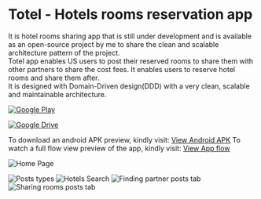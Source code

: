 # Totel - Hotels rooms reservation app
It is hotel rooms sharing app that is still under development and is available as an open-source project by me to share the clean and scalable architecture pattern of the project.<br/>
Totel app enables US users to post their reserved rooms to share them with other partners to share the cost fees. It enables users to reserve hotel rooms and share them after.<br/>
It is designed with Domain-Driven design(DDD) with a very clean, scalable and maintainable architecture.<br/>

<p><a href="https://github.com/ziyadmansy/totel-flutter-project" target="_blank"><img alt="Google Play" src="https://img.shields.io/badge/Github-View%20on%20github-lightgrey?style=for-the-badge&logo=github" /></a>
<p><a href="https://drive.google.com/drive/folders/1xQZBpLnuayCNn6wepehuu2nag8oDs00s?usp=share_link" target="_blank"><img alt="Google Drive" src="https://img.shields.io/badge/Get%20it%20on%20google%20drive-white.svg?style=for-the-badge&logo=google-drive" /></a><p>

To download an android APK preview, kindly visit: [View Android APK](https://drive.google.com/drive/folders/1xQZBpLnuayCNn6wepehuu2nag8oDs00s?usp=share_link)
To watch a full flow view preview of the app, kindly visit: [View App flow](https://drive.google.com/drive/folders/1xQZBpLnuayCNn6wepehuu2nag8oDs00s?usp=share_link)

![Home Page](https://github.com/ziyadmansy/totel-flutter-project/blob/master/git_photos/Screenshot_1.png?raw=true)

![Posts types](https://github.com/ziyadmansy/totel-flutter-project/blob/master/git_photos/Screenshot_2.png?raw=true)
![Hotels Search](https://github.com/ziyadmansy/totel-flutter-project/blob/master/git_photos/Screenshot_3.png?raw=true)
![Finding partner posts tab](https://github.com/ziyadmansy/totel-flutter-project/blob/master/git_photos/Screenshot_4.png?raw=true)
![Sharing rooms posts tab](https://github.com/ziyadmansy/totel-flutter-project/blob/master/git_photos/Screenshot_5.png?raw=true)
